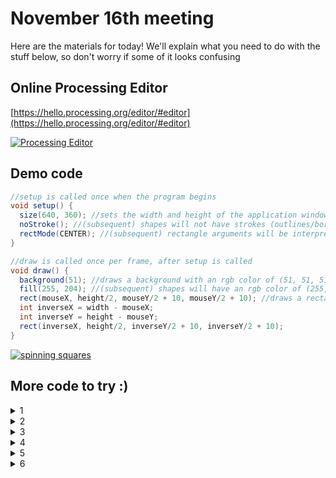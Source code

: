 # November 16th meeting

Here are the materials for today! We'll explain what you need to do with the stuff below, so don't worry if some of it looks confusing

## Online Processing Editor
[https://hello.processing.org/editor/#editor](https://hello.processing.org/editor/#editor)

[![Processing Editor](https://imgur.com/uggxDeW.png)](https://hello.processing.org/editor/#editor)


## Demo code
```java
//setup is called once when the program begins
void setup() {
  size(640, 360); //sets the width and height of the application window in pixels
  noStroke(); //(subsequent) shapes will not have strokes (outlines/borders)
  rectMode(CENTER); //(subsequent) rectangle arguments will be interpreted as (centerX, centerY, width, height)
}

//draw is called once per frame, after setup is called
void draw() {
  background(51); //draws a background with an rgb color of (51, 51, 51)
  fill(255, 204); //(subsequent) shapes will have an rgb color of (255, 255, 255) and an alpha (opacity) value of 204
  rect(mouseX, height/2, mouseY/2 + 10, mouseY/2 + 10); //draws a rectangle. mouseX, mouseY, width, and height are system variables
  int inverseX = width - mouseX;
  int inverseY = height - mouseY;
  rect(inverseX, height/2, inverseY/2 + 10, inverseY/2 + 10);
}
```

<a id="spinning squares" href="#spinning squares"><img alt="spinning squares" src="https://imgur.com/wCr45de.gif" /></a>

## More code to try :)
<details>
	<summary>1</summary>
	Processing will treat code not inside any method as if it were in the setup() method!

```java
	size(480, 270);
	background(0);
	noStroke();
		
	// No fourth argument means 100% opacity.
	fill(0, 0, 255);
	rect(0, 0, 240, 200);
		
	// 255 means 100% opacity.
	fill(255, 0, 0, 255);
	rect(0, 0, 480, 40);
		
	// 75% opacity.
	fill(255, 0, 0, 191);
	rect(0, 50, 480, 40);
		
	// 55% opacity.
	fill(255, 0, 0, 127);
	rect(0, 100, 480, 40);
		
	// 25% opacity.
	fill(255, 0, 0, 63);
	rect(0, 150, 480, 40);
```
</details>
<details>
	<summary>2</summary>

  ```java
	void setup() {
	  size(480, 270);
	  background(50);
	  stroke(255);
	}
	
	void draw() {
	  background(50);
	  stroke(255);
	  // frameCount is the number of frames that have passed since the program began
	  fill(frameCount / 2);
	  rectMode(CENTER);
	  rect(width/2, height/2, width/2, height/2);
	}
  ```
</details>
<details>
	<summary>3</summary>

  ```java
	void setup() {
	  size(480, 270);
	  background(255);
	}
	
	void draw() {
	  stroke(0);
	
	  // Draw a line from previous mouse location to current mouse location.
	  line(pmouseX, pmouseY, mouseX, mouseY);
	}
  ```
</details>
<details>
	<summary>4</summary>

  ```java
	void setup() {
	  size(480, 270);
	  background(255);
	  stroke(0);
	}
	
	// Whenever a user clicks the mouse the code written inside mousePressed() is executed
	void mousePressed() {
	  fill(175);
	  rectMode(CENTER);
	  rect(mouseX, mouseY, 16, 16);
	}
	
	// Whenever a user presses a key the code written inside keyPressed() is executed
	void keyPressed() {
	  background(255);
	}
  ```
</details>
<details>
	<summary>5</summary>

   ```java	
	float x = 240;   // x location of square
	float y = 0;     // y location of square
	
	float speed = 0;   // speed of square
	
	// A new variable, for gravity (i.e. acceleration).   
	// We use a relatively small number (0.1) because 
	// this accelerations accumulates over time, increasing the speed.   
	// Try changing this number to 2.0 and see what happens.
	float gravity = 0.1;  
	
	void setup() {
	  size(480, 270);
	}
	
	void draw() {
	  background(255);
	
	  // Display the square
	  fill(175);
	  stroke(0);
	  rectMode(CENTER);
	  rect(x, y, 10, 10);
	
	  // Add speed to location.
	  y = y + speed;
	
	  // Add gravity to speed.
	  speed = speed + gravity;
	
	  // If square reaches the bottom
	  // Reverse speed
	  if (y > height) {
	    // Multiplying by -0.95 instead of -1 slows the square 
	    // down each time it bounces (by decreasing speed).  
	    // This is known as a "dampening" effect and is a more 
	    // realistic simulation of the real world (without it, 
	    // a ball would bounce forever).
	    speed = speed * -0.95;
	    y = height;
	  }
	}
   ```
</details>
<details>
	<summary>6</summary>
	psst.. all of the code above was taken from [here](http://learningprocessing.com/examples/). We selected cool ones that you can understand from what you've learned so far, but there's some even cooler but really complicated stuff!
</details>